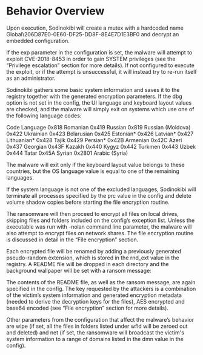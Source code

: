 # Behavior Overview

Upon execution, Sodinokibi will create a mutex with a hardcoded name Global\206D87E0-0E60-DF25-DD8F-8E4E7D1E3BF0 and decrypt an embedded configuration.

If the exp parameter in the configuration is set, the malware will attempt to exploit CVE-2018-8453 in order to gain SYSTEM privileges (see the “Privilege escalation” section for more details). If not configured to execute the exploit, or if the attempt is unsuccessful, it will instead try to re-run itself as an administrator.

Sodinokibi gathers some basic system information and saves it to the registry together with the generated encryption parameters. If the dbg option is not set in the config, the UI language and keyboard layout values are checked, and the malware will simply exit on systems which use one of the following language codes:

Code Language 0x818 Romanian 0x419 Russian 0x819 Russian (Moldova) 0x422 Ukrainian 0x423 Belarusian 0x425 Estonian* 0x426 Latvian* 0x427 Lithuanian* 0x428 Tajik 0x429 Persian* 0x42B Armenian 0x42C Azeri 0x437 Georgian 0x43F Kazakh 0x440 Kygyz 0x442 Turkmen 0x443 Uzbek 0x444 Tatar 0x45A Syrian 0x2801 Arabic (Syria)

The malware will exit only if the keyboard layout value belongs to these countries, but the OS language value is equal to one of the remaining languages.

If the system language is not one of the excluded languages, Sodinokibi will terminate all processes specified by the prc value in the config and delete volume shadow copies before starting the file encryption routine.

The ransomware will then proceed to encrypt all files on local drives, skipping files and folders included on the config’s exception list. Unless the executable was run with -nolan command line parameter, the malware will also attempt to encrypt files on network shares. The file encryption routine is discussed in detail in the “File encryption” section.

Each encrypted file will be renamed by adding a previously generated pseudo-random extension, which is stored in the rnd_ext value in the registry. A README file will be dropped in each directory and the background wallpaper will be set with a ransom message:


The contents of the README file, as well as the ransom message, are again specified in the config. The key requested by the attackers is a combination of the victim’s system information and generated encryption metadata (needed to derive the decryption keys for the files), AES encrypted and base64 encoded (see “File encryption” section for more details).

Other parameters from the configuration that affect the malware’s behavior are wipe (if set, all the files in folders listed under wfld will be zeroed out and deleted) and net (if set, the ransomware will broadcast the victim's system information to a range of domains listed in the dmn value in the config).

